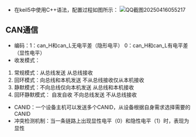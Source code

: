 - 在keil5中使用C++语法，配置过程如图所示：
![QQ截图20250416055217](https://github.com/user-attachments/assets/37d4f75d-96c3-41a5-b97f-d317d51f4524)
## CAN通信
- 编码：1：can_H和can_L无电平差（隐形电平）  0：can_H和can_L有电平差（显性电平）
- 收发模式：
1. 常规模式：从总线发送  从总线接收
2. 回环模式：向总线和本机发送  不从总线接收仅从本机接收
3. 静默模式：不向总线仅向本机发送  从总线和本机接收
4. 回环静默模式： 自发自收  不向总线发送  不从总线接收
- CANID：一个设备主机可以发送多个CANID，从设备根据自身需求选择需要的CANID
- 冲突检测机制：当一条链路上出现显性电平（0）和隐性电平（1）时，表现为显性














